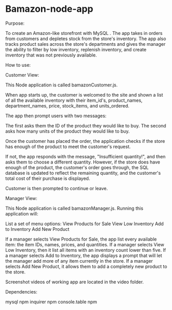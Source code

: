 # Bamazon-node-app

Purpose:

To create an Amazon-like storefront with MySQL . The app takes in orders from customers and depletes stock from the store's inventory. The app also tracks product sales across the store's departments and gives the manager the ability to filter by low inventory, replenish inventory, and create inventory that was not previously available.

How to use:

Customer View:

This Node application is called bamazonCustomer.js.

 When app starts up, the customer is welcomed to the site and shown a list of all the available inventory with their item_id's, product_names, department_names, price, stock_items, and units_ordered.
 
 The app then prompt users with two messages:

The first asks them the ID of the product they would like to buy.
The second asks how many units of the product they would like to buy.

Once the customer has placed the order, the application checks if the store has enough of the product to meet the customer's request.

If not, the app responds with the message, "Insufficient quantity!", and then asks them to choose a different quantity.
However, if the store does have enough of the product, the customer's order goes through, the SQL database is updated to reflect the remaining quantity, and the customer's total cost of their purchase is displayed.

Customer is then prompted to continue or leave.

Manager View:

This Node application is called bamazonManager.js. Running this application will:

List a set of menu options:
View Products for Sale
View Low Inventory
Add to Inventory
Add New Product

If a manager selects View Products for Sale, the app list every available item: the item IDs, names, prices, and quantities.
If a manager selects View Low Inventory, then it list all items with an inventory count lower than five.
If a manager selects Add to Inventory, the app displays a prompt that will let the manager add more of any item currently in the store.
If a manager selects Add New Product, it  allows them to add a completely new product to the store.

Screenshot videos of working app are located in the video folder.

Dependencies:

mysql npm
inquirer npm
console.table npm
